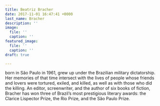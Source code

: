 ```yaml
---
title: Beatriz Bracher
date: 2017-11-01 16:47:41 +0000
last_name: Bracher
description: ''
image:
  file: ''
  caption: ''
featured_image:
  file: ''
  caption: ''
draft: true

---
```

born in São Paulo in 1961, grew up under the Brazilian military dictatorship. Her memories of that time intersect with the lives of people whose friends and lovers were tortured, exiled, and killed, as well as with those who did the killing. An editor, screenwriter, and the author of six books of fiction, Bracher has won three of Brazil’s most prestigious literary awards: the Clarice Lispector Prize, the Rio Prize, and the São Paulo Prize.